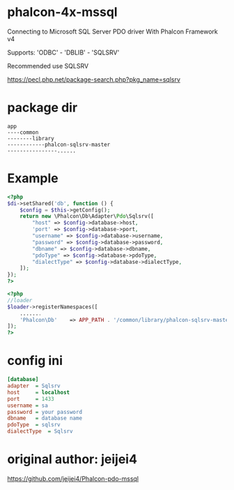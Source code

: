 # phalcon-4x-mssql
Connecting to Microsoft SQL Server PDO driver With Phalcon Framework v4

Supports: 'ODBC' - 'DBLIB' - 'SQLSRV'

Recommended use SQLSRV

https://pecl.php.net/package-search.php?pkg_name=sqlsrv




# package dir
```dir
app
----common
--------library
------------phalcon-sqlsrv-master
----------------......
```

# Example
```php
<?php
$di->setShared('db', function () {
    $config = $this->getConfig();
    return new \Phalcon\Db\Adapter\Pdo\Sqlsrv([
        "host" => $config->database->host,
        'port' => $config->database->port,
        "username" => $config->database->username,
        "password" => $config->database->password,
        "dbname" => $config->database->dbname,
        "pdoType" => $config->database->pdoType,
        "dialectType" => $config->database->dialectType,
    ]);
});
?>

<?php
//loader
$loader->registerNamespaces([
    .......
    'Phalcon\Db'    => APP_PATH . '/common/library/phalcon-sqlsrv-master/Phalcon/Db/',
]);
?>
```
# config ini
```ini
[database]
adapter  = Sqlsrv
host     = localhost
port     = 1433
username = sa
password = your password
dbname   = database name
pdoType  = sqlsrv
dialectType  = Sqlsrv
```
# original author: jeijei4

https://github.com/jeijei4/Phalcon-pdo-mssql
